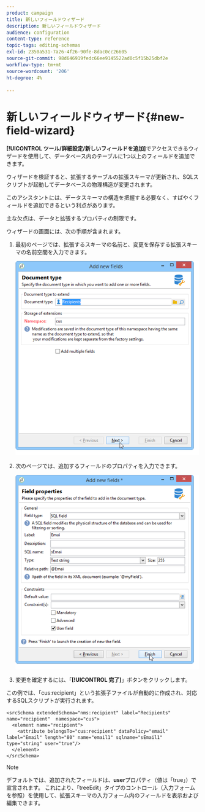 ```yaml
---
product: campaign
title: 新しいフィールドウィザード
description: 新しいフィールドウィザード
audience: configuration
content-type: reference
topic-tags: editing-schemas
exl-id: 2350a531-7a26-4f26-90fe-8dac0cc26605
source-git-commit: 98d646919fedc66ee9145522ad0c5f15b25dbf2e
workflow-type: tm+mt
source-wordcount: '206'
ht-degree: 4%

---
```


# 新しいフィールドウィザード{#new-field-wizard}

**[!UICONTROL ツール/詳細設定/新しいフィールドを追加]**&#x200B;でアクセスできるウィザードを使用して、データベース内のテーブルに1つ以上のフィールドを追加できます。

ウィザードを検証すると、拡張するテーブルの拡張スキーマが更新され、SQLスクリプトが起動してデータベースの物理構造が変更されます。

このアシスタントには、データスキーマの構造を把握する必要なく、すばやくフィールドを追加できるという利点があります。

主な欠点は、データと拡張するプロパティの制限です。

ウィザードの画面には、次の手順が含まれます。

1. 最初のページでは、拡張するスキーマの名前と、変更を保存する拡張スキーマの名前空間を入力できます。

   ![](assets/d_ncs_integration_schema_addfield.png)

1. 次のページでは、追加するフィールドのプロパティを入力できます。

   ![](assets/d_ncs_integration_schema_addfield2.png)

1. 変更を確定するには、「**[!UICONTROL 完了]**」ボタンをクリックします。

この例では、「cus:recipient」という拡張子ファイルが自動的に作成され、対応するSQLスクリプトが実行されます。

```
<srcSchema extendedSchema="nms:recipient" label="Recipients" name="recipient"  namespace="cus">  
  <element name="recipient">    
    <attribute belongsTo="cus:recipient" dataPolicy="email" label="Email" length="80" name="email1" sqlname="sEmail1" type="string" user="true"/>  
  </element>
</srcSchema>
```

>[!NOTE]
>
>デフォルトでは、追加されたフィールドは、**user**&#x200B;プロパティ（値は「true」）で宣言されます。 これにより、「treeEdit」タイプのコントロール（入力フォームを参照）を使用して、拡張スキーマの入力フォーム内のフィールドを表示および編集できます。
